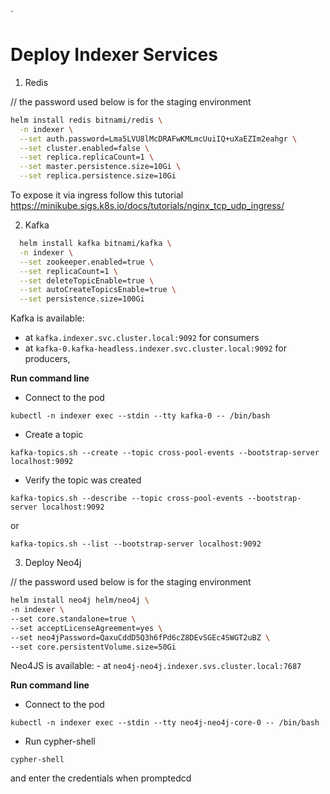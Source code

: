 `
# Deploy Indexer Services

1. Redis

// the password used below is for the staging environment

```bash
helm install redis bitnami/redis \
  -n indexer \
  --set auth.password=Lma5LVU8lMcDRAFwKMLmcUuiIQ+uXaEZIm2eahgr \
  --set cluster.enabled=false \
  --set replica.replicaCount=1 \
  --set master.persistence.size=10Gi \
  --set replica.persistence.size=10Gi
```

To expose it via ingress follow this tutorial https://minikube.sigs.k8s.io/docs/tutorials/nginx_tcp_udp_ingress/

2. Kafka

```bash
  helm install kafka bitnami/kafka \
  -n indexer \
  --set zookeeper.enabled=true \
  --set replicaCount=1 \
  --set deleteTopicEnable=true \
  --set autoCreateTopicsEnable=true \
  --set persistence.size=100Gi
```

Kafka is available:

- at `kafka.indexer.svc.cluster.local:9092` for consumers
- at `kafka-0.kafka-headless.indexer.svc.cluster.local:9092` for producers,

**Run command line**

- Connect to the pod

`kubectl -n indexer exec --stdin --tty kafka-0 -- /bin/bash`

- Create a topic

`kafka-topics.sh --create --topic cross-pool-events --bootstrap-server localhost:9092`

- Verify the topic was created

`kafka-topics.sh --describe --topic cross-pool-events --bootstrap-server localhost:9092`

or

`kafka-topics.sh --list --bootstrap-server localhost:9092`

3. Deploy Neo4j

// the password used below is for the staging environment

```bash
helm install neo4j helm/neo4j \
-n indexer \
--set core.standalone=true \
--set acceptLicenseAgreement=yes \
--set neo4jPassword=QaxuCddD5Q3h6fPd6cZ8DEvSGEc4SWGT2uBZ \
--set core.persistentVolume.size=50Gi
```

Neo4JS is available: - at `neo4j-neo4j.indexer.svs.cluster.local:7687`

**Run command line**

- Connect to the pod

`kubectl -n indexer exec --stdin --tty neo4j-neo4j-core-0 -- /bin/bash`

- Run cypher-shell

`cypher-shell`

and enter the credentials when promptedcd
